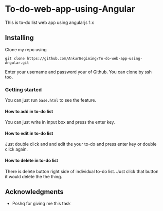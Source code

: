 # To-do-web-app-using-Angular

This is to-do list web app using angularjs 1.x

## Installing

Clone my repo using
 
    git clone https://github.com/AnkurBegining/To-do-web-app-using-Angular.git

Enter your username and password your of Github. You can clone by ssh too.

### Getting started

You can just run `base.html` to see the feature. 

#### How to add in to-do list

You can just write in input box and press the enter key.

#### How to edit in to-do list

Just double click and and edit the your to-do and press enter key or double click again.

#### How to delete in to-do list

There is delete button right side of individual to-do list. Just click that button it would delete the the thing.

## Acknowledgments

* Poshq for giving me this task
